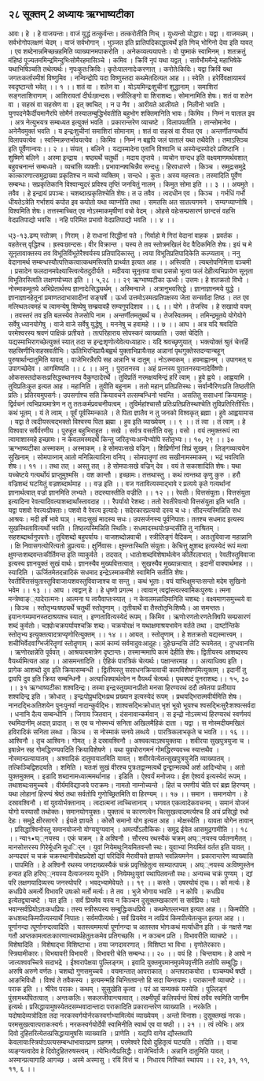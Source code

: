 ## २८ सूक्तम् 2 अध्यायः ऋग्भाष्यटीका
आवः। हे । हे वाजयन्तः। वाजं युद्धं तत्कुर्वन्तः। तत्करोतीति णिच् । युध्यन्तो योद्धारः। यद्वा । वाजमन्नम् । सर्वभोगोपलक्षणं चेदम् । वाजं सर्वभोगान् । भुञ्जत इति प्रातिपदिकाद्धात्वर्थे इति णिच् भोगिनो देवा इति यावत् । एव शब्देनान्नमिच्छन्नहमिति व्याख्यानमपाकरोति । अनेकव्यत्ययापत्तेः। वो युष्माकं स्वामिनम् । शतक्रतुं मंहिष्ठं पूज्यतममिन्द्रमिन्दुभिःसोमैरहमासिञ्चे । कमिव । क्रिविं नृपं यथा यद्वत् । सार्वभौममैन्द्रे महाभिषेके यथाभिषिञ्चति तथेत्यर्थः। नृपःकुतःक्रिविः। कृतेःपालनादेःकरणात् । करोतेःकिविः। यद्वा क्रिविं यथा जगतःकर्तारमीशं विष्णुमिव । नन्विन्द्रोपि यदा विष्णुस्तदा कथमेतदित्यत आह ।। स्वेति । हरेर्विवक्षायामयं स्वदृष्टान्तो भवेत् ।। १ ।।
शतं वा । शतेन वा । योऽयमिन्द्रःशुचीनां शुद्धानाम् । समाशिरां सङ्गताशिराणाम् । आशिरावतां दीर्घःछान्दसः। स्त्रीलिङ्गो वा शिराशब्दः। सोमानामिति शेषः। शतं वा शतेन वा । सहस्रं वा सहस्रेण वा । इत् क्वचित् । न उ नैव । आरीयते आलीयते । निलीनो भवति । युगपदनेकैर्दीयमानैरपि सोमैर्न तस्यालम्बुद्धिर्भवतीति बहुभोग शक्तिमानिति भावः। किमिव । निम्नं न पाताल इव । अत्र नेत्युभयत्र सम्बध्यत इत्युक्तं भवति । प्रकारान्तरेण व्याचष्टे । विलापयतीति । तान्सोमानेव । अनेनैवमुक्तं भवति । य इन्द्रःशुचीनां समाशिरां सोमानाम् । शतं वा सहस्रं वा रीयत एव । अन्तर्णीतण्यर्थोयं विलापयत्येव । स्वस्मिन्नन्तर्भावयत्येव । किमिव । निम्नं न बह्वपि जलं पातालं यथा तथैवेति । तमाऽसिञ्च इति पूर्वेणान्वयः।। २ ।।
संयत् । बलिने । यद्यस्मादेना एतानि विश्वानि च अस्येन्द्रस्योदरे प्रविष्टानि । शुष्मिणे बलिने । अस्मा इन्द्राय । षष्ठ्यर्थे चतुर्थी । मदाय तृप्तये । व्यचोन सन्दध इति वक्ष्यमाणमर्थवशात् बहुवचनान्तं सम्बध्यते । व्यचांसि व्यक्तीः। प्रभावान्क्वचिन्नैव सन्दधुः। हिरवधारणे । किञ्च । समुद्रःसमुद्रे कात्कारणात्समुद्राख्या प्रकृतिश्च न व्यचो व्यक्तिम् । सन्दधे । कुतः। अस्य महत्त्वतः। तस्मादिति पूर्वेण सम्बन्धः। सप्रकृतिकानि विश्वान्युदरं प्रविश्य तृप्तिं जनयितुं नालम् । किमुत सोमा इति ।। ३ ।।
अयमुते । तवैव । हे इन्द्रायं प्रपञ्चः। चशब्दात्प्रकृतिश्चेति शेषः। त उ तवैव । त्वदधीन एव । किञ्च । गर्भधिं गर्भो धीयतेऽत्रेति गर्भाशयं कपोत इव कपोतो यथा व्याप्नोति तथा । समतसि अत सातत्यगमने । सम्यग्व्याप्नोषि । विश्वमिति शेषः। तत्तस्माच्चित् एव नोऽस्माकमृषीणां वचो वेदम् । ओहसे वहेःसम्प्रसारणं छान्दसं वहसि वेदप्रतिपाद्यो भवसि । नहि परिमित प्रभावो वेदप्रतिपाद्यो भवति ।। ४ ।।

ध्३-१३.ढम्प्
स्तोत्रम् । गिराम् । हे राधानां सिद्धीनां पते । गिर्वाहो मे गिरां वेदानां वाहक । प्रवर्तक । वहतेरस् वृद्धिश्च । ह्रस्वःछान्दसः। वीर विक्रान्त । यस्य ते तव स्तोत्रमखिलं वेद वैदिकमिति शेषः। इयं च मे सूनृतावाक्तस्य तव विभूतिर्विभूतेरैश्वर्यस्य प्रतिपादिकास्तु । त्वया विभूतिप्रतिपादिकेति कल्प्यताम् । ननु वेदानामर्थ सम्बन्धस्यौत्पत्तिकत्वात्कथमस्त्विति प्रार्थ्यत इत्यत आह ।। अस्त्विति । ल्यब्लोपनिमित्ता पञ्चमी । प्रसादेन फलदानमपेक्ष्यास्त्वित्येतदुदीर्यते । मदीयया सूनृतया वाचा प्रसन्नो भूत्वा फलं देहीत्यभिप्रायेण सूनृता विभूतिरस्त्विति लक्षणयोच्यत इति ।। ५,२८ ।।
२९
ऋग्भाष्यटीका
ऊर्ध्वः। उत्तमः। हे शतक्रतो विभो । नोस्माकमूतये अभिप्रेतार्थस्य ज्ञानादेःसिद्ध्यर्थम् । अस्मिन्वाजे । अत्रानुभवसिद्धे । ज्ञानाज्ञानमये युद्धे । ज्ञानाज्ञानहेतूनां प्रमाणतदाभासादीनां सङ्घर्षे । ऊर्ध्व उत्तमोऽस्मत्प्रतिपक्षस्य जेता सन्सर्वदा तिष्ठ । तत एव मत्स्थितःत्वमहं च त्वामन्येषु शिष्येषु सम्ब्रवावहै सम्यगुपदिशाव ।। ६ ।।
योगे । तेजस्वि । हे सखायो वयम् । तवस्तरं तव इति बलस्येव तेजसोपि नाम । अन्तर्णीतमतुबर्थं च । तेजस्वितमम् । तमिन्द्रमूतये योगेयोगे सर्वेषु ध्यानयोगेषु । वाजे वाजे सर्वेषु युद्धेषु । मननेषु च हवामहे ।। ७ ।।
आघ । अत्र यदि श्रवदिति परमेश्वरस्य श्रवणं पाक्षिकं प्रतीयते । तत्परिहाराय सोपस्करं व्याख्याति । उक्तं चेदिति । यद्यस्माभिरागच्छेत्युक्तं स्यात् तदा स इन्द्रःशृणोत्येवेत्यध्याहारः। यदि श्रवच्छृणुयात् । भक्त्योक्तं श्रुतं चेत्तर्हि सहस्रिणीभिःसहस्रवतीभिः। ऊतिभिरभिप्रायैःबह्वर्थ युक्ताभिप्रायैःसह अन्नानां पृथगुक्तेस्तदन्यान्बहून् पुरुषार्थान्दातुमिति यावत् । वाजेभिरन्नैरपि सह अन्नानि च दातुम् । नोऽस्माकम् । हवमाह्वानम् । उपागमत् घ उपागच्छेदेव । आगमिष्यति ।। ८ ।।
अनु । पुरातनस्य । अहं प्रत्नस्य पुरातनस्यानादेर्विष्णोः। ओकसस्तदोकसःप्रसिद्धस्थानस्य वैकुण्ठादेरर्थे । तुविप्रतिं नरमक्षयमिन्द्रं हरिं त्वाम् । हुवे ह्वये । आह्वयामि । तुविप्रतिःकुत इत्यत आह । महानिति । तुवीति बहुनाम । ततो महान् प्रतिप्रतिस्थः। सर्वान्वैरिणःप्रति तिष्ठतीति प्रतिः। प्रतिरयमुपसर्गः। उपसर्गाश्च सति क्रियावचने तत्सम्बन्धिनो भवन्ति । असतितु ससाधनां क्रियामाहुः। द्विर्वचनं त्वभिप्रायमात्रेण न तु ततःकर्मप्रवचनीयत्वम् । तुविर्महांश्चासौ प्रतिःप्रतिप्रतिस्थश्चेति तुविप्रतिरितीरितः। कथं भूतम् । यं ते त्वाम् । पूर्वं पूर्वस्मिन्काले । ते पिता ज्ञातैव न तु जनको विश्वकृत् ब्रह्मा । हुवे आह्वयामास । यद्वा ते त्वदीयस्त्वद्भक्तो विश्वस्य पिता ब्रह्मा । हुव इति व्याख्येयम् ।। ९ ।।
तं त्वा । तं त्वाम् । हे विश्ववार सर्वैर्वरणीय । पुरुहूत बहुभिराहूत । सखे । सर्वत्र वसतीति वसुः। वसो । वयं तमुक्तरूपं त्वा त्वामाशास्महे इच्छामः। न केवलमस्मदर्थे किन्तु जरितृभ्यःअन्येभ्योपि स्तोतृभ्यः।। १०, २९ ।।
३०
ऋग्भाष्यटीका
अस्माकम् । अस्माकम् । हे सोमपाःसखे वज्रिन् । शिप्रिणीनां शिप्रं सुखम् । लिङ्गव्यत्ययेन सुखिनाम् । सोमपाव्नाम् आतो मनिन्नित्यादिना वनिप् । सोमपातॄणां तव सखीनामस्माकम् । भद्रं भवत्विति शेषः।। ११ ।।
तथा तत् । अस्तु तत् । हे सोमपाःसखे वज्रिन् देव । वयं ते सकाशादिति शेषः। यथा यच्चेष्टये गत्यर्थोयं प्राप्तुमुश्मसि । वश कान्तौ । इच्छामः। तत्तथास्तु । कथं त्वन्तथा कृणु कुरु । हरौ वज्रिशब्दं घटयितुं वज्रशब्दार्थमाह ।। वज्र इति ।। वज गतावित्यस्माद्भावे र प्रत्यये कृते गत्यर्थानां ज्ञानार्थत्वात् वज्रो ज्ञानमिति लभ्यते । तदस्यास्तीति वज्रीति ।। १२ ।।
रेवतीः। वित्तसंयुताः। वित्तसंयुता इत्यादिना रेवत्यादिवत्याशब्दार्थांस्तावदाह ।। रैपर्यायो रेशब्दः। ततो रेवतीरेवत्यो वित्तसंयुता इति भवति । यद्वा पशवो रेवत्यःप्रोक्ताः। पशवो वै रेवत्य इत्यादेः। सदेरकारप्रत्ययो दस्य च धः। सीदन्त्यस्मिन्निति सध आश्रयः। मदी हर्षे भावे घञ् । मादःसुखं मादस्य सधः। उपसर्जनस्य पूर्वनिपातः। ततश्च सधमाद इत्यस्य सुखस्थितावित्यर्थो भवति । तिष्ठत्यस्मिन्निति स्थितिः। सधमादस्थयोःछन्दसीति तु नाश्रितम् । सहशब्दार्थानुपपत्तेः। तुविशब्दो बहुपर्यायः। वाजशब्दोन्नवाची । स्त्रीलिङ्गं वैदिकम् । अतःतुविवाजा महान्नानि । क्षि निवासगत्योरित्यतो डुप्रत्ययः। क्षुर्निवासः। क्षुमन्तःस्थिति संयुताः। केचित्तु क्षुशब्द इत्यस्येदं रूपं मत्वा क्षुमन्तःशब्दवन्तःकीर्तिमन्त इति व्याकुर्वते । तदसत् । धातोःशब्दविशेषार्थत्वेन कीर्तेरलाभात् । रेवतीस्तुविवाजा इत्यस्य ज्ञानयुक्तं सुखं वार्थः। ज्ञानस्यैव मुख्यवित्तत्वात् । सुखस्यैव मुख्यान्नत्वात् । इदानीं वाक्यार्थमाह ।। स्यादिति । ऊर्जितमेतदन्नादिकं सधमाद इन्द्रेऽस्माकमीशे स्वामिनि सतीति शेषः। रेवतीर्वित्तसंयुतास्तुविवाजाःपशवस्तुविवाजाश्च वा सन्तु । कथं भूताः। वयं याभिःक्षुमन्तःसन्तो मदेम सुखिनो भवेम ।। १३ ।।
आघ । त्वद्वान् हे । हे धृष्णो प्रगल्भ । त्वावान् त्वद्वांस्त्वत्स्वामिकःपुरुषः। त्मना मन्त्रेष्वाङ््यादेरात्मनः। आत्मना घ त्वयैवाप्तःस्यात् । न केवलमन्नादिमानिति चशब्दः। वक्ष्यमाणसमुच्चये वा । किञ्च । स्तोतृभ्यःषष्ठ्यर्थे चतुर्थी स्तोतॄणाम् । तृतीयार्थे वा तैस्तोतृभिःशिष्यैः। आ समन्ततः। इयानःगम्यमानस्तदाश्रयश्च स्यात् । इण्गतावित्यस्येदं रूपम् । किमिव । ऋणोःरणतोःरणतेःक्विपि सम्प्रसारणं शब्दं कुर्वतोः। चक्र्योःचक्रपर्यायश्चक्रि शब्दः। चक्रयोरक्षं न यथाक्षमाश्रयभावेन वर्तते तथा । दार्ष्टान्तिके स्तोतृभ्य इत्युक्तत्वादत्राप्यृणोरित्युक्तम् ।। १४ ।।
आयत् । स्तोतॄणाम् । हे शतक्रतो यद्यस्मात्त्वम् । शचीभिर्वेदवाग्भिर्जरितॄणां स्तोतॄणाम् । कामं काम्यं सर्वमादुवःआदुहः। दुहेःछन्दसि लेटि रूपमेतत् । दुग्धवानसि । ऋणोरक्षन्नेति पूर्ववत् । आश्रयत्वमात्रेण दृष्टान्तः। तस्मान्ममापि कामं देहीति शेषः। द्वितीयस्य आशब्दस्य वैयर्थ्यमित्यत आह ।। आसमन्तादिति । ऐहिकं पारत्रिकं चेत्यर्थः। पक्षान्तरमाह ।। अत्याधिक्य इति । प्रागेक आशब्दो दुव इति क्रियासम्बन्धी । द्वितीयस्तु ससाधनक्रियावाची कामविशेषणमित्युक्तम् । इदानीं तु द्वावपि दुव इति क्रिया सम्बन्धिनौ । अत्याधिक्यार्थत्वेन न वैयर्थ्यं चेत्यर्थः। पृथक्पदं पुनराशब्दः।। १५, ३० ।।
३१
ऋग्भाष्यटीका
शश्वदिन्द्रः। तस्मा इन्द्रःस्तूयमानःप्रीतो मनसा हिरण्यरथं ददौ तमेतया प्रतीयाय शश्वदिन्द्र इति । क्रोधात् । इन्द्रःपोप्रुथद्भिःप्रथ प्रख्यान इत्यस्येदं रूपम् । प्रथयद्भिरात्मवीर्यमिति शेषः। नानदद्भिःअतिशयेन पुनःपुनर्वा नादान्कुर्वद्भिः। शाश्वसद्भिःक्रोधात् भृशं भूयो भूयश्च श्वसद्भिःसुरैःशश्वत्सर्वदा । धनानि दैत्य सम्बन्धीनि । जिगाय जितवान् । दंसनावान्कर्मवान् । स इन्द्रो नोऽस्मभ्यं हिरण्यरथं स्वर्णमयं रथमिदानीम् अदात् प्रादात् । स एव च नोस्मभ्यं सनिता अखिलमैहिकं दाता । यद्वा । स नोस्मदीयमखिलं हविरादिकं सनिता लब्धा । किञ्च । स नोस्माकं सनये लब्धये । पारत्रिकलाभकृते च भवति ।। १६ ।।
आश्विनौ । तृच आश्विनः। गोमत् । हे दस्रावश्विनौ । अश्ववत्याऽश्वयुक्तया । शवीरया सुखपुत्रयुजा च । इषान्नेन सह गोमद्धिरण्यवदिति क्रियाविशेषणे । यथा युवयोरागमनं गोमद्धिरण्यवच्च स्यात्तथैव । नोस्मान्प्रत्यायातम् । अश्वादिकं दातुमायातमिति यावत् । शवीरयेत्येतत्सुखपुत्रयुजेति व्याख्यातम् । तत्किञ्चिद्विशदयति । शमिति । यतःशं सुखं वीरश्च पुत्रःतद्वान्मत्वर्थे द्वन्द्वान्मत्वर्थे अर्श आदिभ्योच् । अतो युक्तमुक्तम् । इडादि शब्दानामध्यात्ममर्थानाह । इडिति । ऐश्वर्यं मनोजयः। ईश ऐश्वर्य इत्यस्येदं रूपम् । तथाशब्दःसमुच्चये । वीर्यमविद्याजये पराक्रमः। नामतो नाम्नोच्यन्ते । हितं च रमणीयं चेति परं ब्रह्म हिरण्यम् । यथा लोहानां हिरण्यं श्रेष्ठं तथा सर्वतोपि गुणोच्छ्रितमिति वा हिरण्यम् ।। १७ ।।
समान । समानयोग । हे दस्रावश्विनौ । वां युवयोर्भक्तानाम् । त्वदात्मनां त्वच्चित्तानाम् । भगवत एकत्वादेकवचनम् । समानं योजनं योगो यस्यासौ तथोक्तः। समानयोगयुक्तः। युक्तत्वं च कारणत्वेन चित्सुखत्वादमर्त्यश्च हि अयं प्रसिद्धो रथो देहः। समुद्रे क्षीरसागरे । ईयते ज्ञायते । कोसौ समानो योग इत्यत आह । मोक्षस्येति । यावता योगेन तावान् । प्रसिद्धाश्विनोस्तु समानयोजनो योग्ययुग्यवान् । अमर्त्योऽलौकिकः। समुद्र ईयेत आसमुद्रगामीति ।। १८ ।।
न्या१•घ््नयस्य । एकं चक्रम् । हे अश्विनौ । सौरस्य रथस्यैकं चक्रम् अघ््नयस्य पर्वतनामैतत् । मानसोत्तरस्य गिरेर्मूधनि मूधर्ि्न । युवां नियेमथुःनियमितवन्तौ स्थः। युवाभ्यां नियमितं वर्तत इति यावत् । अन्यदपरं च चक्रं चक्रस्थानीयोक्षप्रदेशो द्यां परिदिवि मेरावीयते ज्ञायते भवन्नियमनेन । प्रकारान्तरेण व्याख्याति । पापमिति । हे अश्विनौ रथस्य जगदाख्यस्यैकं चक्रं प्रवृत्तिहेतुत्व साम्यात्पापम् । अघ््नयस्य अःविष्णुस्तेन हन्यत इति हरिघ््नयस्य दैत्यजनस्य मूर्धनि । नियेमथुःयुवां स्थापितवन्तौ स्थः। अन्यच्च चक्रं पुण्यम् । द्यां परि लक्षणयादिव्यस्य जनस्योपरि । भवद्भ्यामेवेयते ।। १९ ।।
कस्ते । उषस्योयं तृचः।। को मर्त्यः। हे कधप्रिये अमर्त्ये विभावरि उषःको मर्तो मर्त्यः। ते तव । भुजे भोगाय भवति । न कोपि । कधप्रिय इत्येतद्व्याचष्टे । यत इति । सर्वं प्रियमेव यस्य न किञ्चन दुसूक्तम्खकारणं स सर्वप्रियः। यतो भवान्सर्वप्रियोऽतःकधप्रियः। तस्य स्त्रीरूपस्य सम्बुद्धिःकधप्रिये । कथमेतल्लभ्यत इत्यत आह ।। किमपीति । कधशब्दःकिमपीत्यस्यार्थे निपातः। सर्वमपीत्यर्थः। सर्वं प्रियमेव न त्वप्रियं किमपीत्येतत्कुत इत्यत आह ।। पूर्णानन्दा त्पूर्णानन्दत्वादिति । यतस्त्वममर्त्या पूर्णानन्दा च अतस्तव भोगःकथं मर्त्याधीन इति । कं नक्षसे णक्ष गतौ आप्तकामत्वतःकारणात्स्वार्थहेतुतःकमेव प्रतिगच्छसि । न कञ्चन प्रति । विभावरीति व्याचष्टे ।। विशेषादिति । विशेषाद्भा विशिष्टाभा । तया जगदावरणात् । विशिष्टा भा विभा । वृणोतेरकारः। स्त्रियामीकारः। विभयावरी विभावरी । विभावरी चेति सम्बन्धः।। २० ।।
वयं हि । चिन्तयामः। हे अश्वे न जात्यश्ववच्चित्रे सदाभद्रे । ईश्वरापेक्षया पुल्लिङ्गम् । इवादि युक्तमुपमानमुपमेयवृत्तीति ततोपि सम्बुद्धिः। अरुषि अरुणे वर्णतः। चशब्दो गुणसमुच्चये । वयमान्तात् आपराकात् । अन्तपराकयोरा । पञ्चम्यर्थे षष्ठी । आङभिविधौ । विश्वं ते तवैकस्य । इत्यमन्महि चिन्तितवन्तो हि सदा चिन्तयामः। पराकान्तौ व्याचष्टे ।। पराक इति ।। श्रीरेव पराकः। कथम् । सुसुखेति कृत्वा । परं आ सम्यक्कं यस्येति । पुल्लिङ्गं पुंसामर्थ्योपेतत्वात् । अन्तःकलिः। सकलजीवान्त्यत्वात् । लक्ष्मीपूर्वं कलिपर्यन्तं विश्वं तवैव स्वमिति जानीम इत्यर्थः। प्रसिद्धायामुषस्येतदसम्भवादान्तादा पराकादिति प्रकारान्तरेण व्याख्याति । नरकेति । यदोषादेव्यत्रोदिता तदा नरकस्वर्गयोर्नरकस्वर्गाभ्यामित्येवं व्याख्येयम् । अन्तो विनाशः। दुसूक्तम्खं नरकः। परमसुखत्वात्पराकःस्वर्गः। नरकस्वर्गयोर्देवी स्वामिनीति स्वार्थ एव वा षष्ठी ।। २१ ।।
त्वं त्येभिः। अत्र दिवो दुहितरित्येतत्प्रसिद्धायामुषसि व्याख्याति । प्राणेति । यद्यपि वागेव द्यौस्तथापि केवलायाःस्त्रियोऽपत्यसम्बन्धाभावात्प्राण ग्रहणम् । परमेश्वरे दिवो दुहितृत्वं घटयति । तदिति ।। वाचा व्यङ्ग्यत्वादेव हे दिवोदुहितरुषस्त्वम् । त्येभिःत्यैःप्रसिद्धैः। वाजेभिर्वाजैः। अन्नानि दातुमिति यावत् । अस्मान्प्रत्यागाहि आगच्छ । अस्मे अस्मासु । रयिं वित्तं च । निधारय निश्चितं स्थापय ।। २२, ३१, ११, ११, ६ ।।
